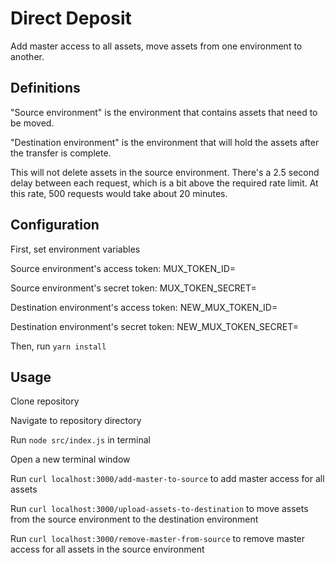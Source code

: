 # Direct Deposit
Add master access to all assets, move assets from one environment to another.

## Definitions
"Source environment" is the environment that contains assets that need to be moved.

"Destination environment" is the environment that will hold the assets after the transfer is complete.

This will not delete assets in the source environment. There's a 2.5 second delay between each request, which is a bit above the required rate limit. At this rate, 500 requests would take about 20 minutes.

## Configuration
First, set environment variables

Source environment's access token: MUX_TOKEN_ID=

Source environment's secret token: MUX_TOKEN_SECRET=

Destination environment's access token: NEW_MUX_TOKEN_ID=

Destination environment's secret token: NEW_MUX_TOKEN_SECRET=

Then, run `yarn install`

## Usage
Clone repository

Navigate to repository directory

Run `node src/index.js` in terminal

Open a new terminal window

Run `curl localhost:3000/add-master-to-source` to add master access for all assets

Run `curl localhost:3000/upload-assets-to-destination` to move assets from the source environment to the destination environment

Run `curl localhost:3000/remove-master-from-source` to remove master access for all assets in the source environment